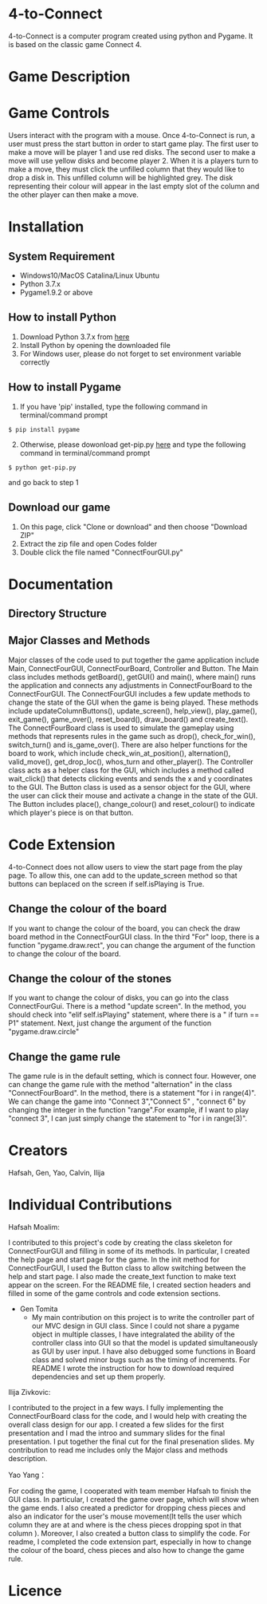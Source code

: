 # 4-to-Connect
4-to-Connect is a computer program created using python and Pygame. It is based on the classic game Connect 4.

# Game Description

# Game Controls
Users interact with the program with a mouse. Once 4-to-Connect is run, a user must press the start button in order to start game play. The first user to make a move will be player 1 and use red disks. The second user to make a move will use yellow disks and become player 2. When it is a players turn to make a move, they must click the unfilled column that they would like to drop a disk in. This unfilled column will be highlighted grey. The disk representing their colour will appear in the last empty slot of the column and the other player can then make a move.


# Installation

## System Requirement
* Windows10/MacOS Catalina/Linux Ubuntu
* Python 3.7.x
* Pygame1.9.2 or above

## How to install Python
1. Download Python 3.7.x from [here](https://www.python.org/downloads/release/python-375/)
2. Install Python by opening the downloaded file
3. For Windows user, please do not forget to set environment variable correctly

## How to install Pygame
1. If you have 'pip' installed, type the following command in terminal/command prompt
```
$ pip install pygame
```
2. Otherwise, please dowonload get-pip.py [here](https://bootstrap.pypa.io/get-pip.py) and type the following command in terminal/command prompt
```
$ python get-pip.py
```
   and go back to step 1

## Download our game
1. On this page, click "Clone or download" and then choose "Download ZIP"
2. Extract the zip file and open Codes folder
3. Double click the file named "ConnectFourGUI.py"

# Documentation
## Directory Structure
	
## Major Classes and Methods

Major classes of the code used to put together the game application include Main, ConnectFourGUI, ConnectFourBoard, Controller and Button. The Main class includes methods getBoard(), getGUI() and main(), where main() runs the application and connects any adjustments in ConnectFourBoard to the ConnectFourGUI. The ConnectFourGUI includes a few update methods to change the state of the GUI when the game is being played. These methods include updateColumnButtons(), update_screen(), help_view(), play_game(), exit_game(), game_over(), reset_board(), draw_board() and create_text(). The ConnectFourBoard class is used to simulate the gameplay using methods that represents rules in the game such as drop(), check_for_win(), switch_turn() and is_game_over(). There are also helper functions for the board to work, which include check_win_at_position(), alternation(), valid_move(), get_drop_loc(), whos_turn and other_player(). The Controller class acts as a helper class for the GUI, which includes a method called wait_click() that detects clicking events and sends the x and y coordinates to the GUI. The Button class is used as a sensor object for the GUI, where the user can click their mouse and activate a change in the state of the GUI. The Button includes place(), change_colour() and reset_colour() to indicate which player's piece is on that button.

# Code Extension

4-to-Connect does not allow users to view the start page from the play page. To allow this, one can add to the update_screen method so that buttons can beplaced on the screen if self.isPlaying is True.

## Change the colour of the board
If you want to change the colour of the board, you can check the draw board method in the ConnectFourGUI class. In the third "For" loop, there is a function "pygame.draw.rect", you can change the argument of the function to change the colour of the board.
## Change the colour of the stones
If you want to change the colour of disks, you can go into the class ConnectFourGui. There is a method "update screen". In the method, you should check into "elif self.isPlaying" statement, where there is a " if turn == P1" statement. Next, just change the argument of the function "pygame.draw.circle"
## Change the game rule
The game rule is in the default setting, which is connect four. However, one can change the game rule with the method "alternation" in the class "ConnectFourBoard". In the method, there is a statement "for i in range(4)". We can change the game into "Connect 3","Connect 5" , "connect 6" by changing the integer in the function "range".For example, if I want to play "connect 3", I can just simply change the statement to "for i in range(3)".
# Creators

Hafsah, Gen, Yao, Calvin, Ilija

# Individual Contributions

Hafsah Moalim:

I contributed to this project's code by creating the class skeleton for ConnectFourGUI and filling in some of its methods. In particular, I created the help page and start page for the game. In the init method for ConnectFourGUI, I used the Button class to  allow switching between the help and start page. I also made the create_text function  to make text appear on the screen. For the README file, I created section headers and  filled in some of the game controls and code extension sections.

* Gen Tomita
	* My main contribution on this project is to write the controller part of our MVC design in GUI class. Since I could not share a pygame object in multiple classes, I have integralated the ability of the controller class into GUI so that the model is updated simultaneously as GUI by user input. I have also debugged some functions in Board class and solved minor bugs such as the timing of increments. For README I wrote the instruction for how to download required dependencies and set up them properly.

Ilija Zivkovic:

I contributed to the project in a few ways. I fully implementing the ConnectFourBoard class for the code, and I would help with creating the overall class design for our app. I created a few slides for the first presentation and I mad the introo and summary slides for the final presentation. I put together the final cut for the final presenation slides. My contribution to read me includes only the Major class and methods description.

Yao Yang：

For coding the game, I cooperated with team member Hafsah to finish the GUI class. In particular, I created the game over page, which will show when the game ends. I also created a predictor for dropping chess pieces and also an indicator for the user's mouse movement(It tells the user which column they are at and where is the chess pieces dropping spot in that column ). Moreover, I also created a button class to simplify the code. For readme, I completed the code extension part, especially in how to change the colour of the board, chess pieces and also how to change the game rule.

# Licence
